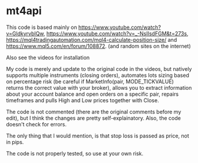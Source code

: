 # mt4api

This code is based mainly on https://www.youtube.com/watch?v=GldkyrvbIQw, https://www.youtube.com/watch?v=_-NsIIsdFGM&t=273s, https://mql4tradingautomation.com/mql4-calculate-position-size/ and https://www.mql5.com/en/forum/108872.
(and random sites on the internet)

Also see the videos for installation

My code is merely and update to the original code in the videos, but natively supports multiple instruments (closing  orders), automates lots sizing based on percentage risk (be careful if MarketInfo(pair, MODE_TICKVALUE) returns the correct value with your broker), allows you to extract information about your account balance and open orders on a specific pair, repairs timeframes and pulls High and Low prices together with Close.

The code is not commented (there are the original comments before my edit), but I think the changes are pretty self-explainatory.
Also, the code doesn't check for errors.

The only thing that I would mention, is that stop loss is passed as price, not in pips.

The code is not properly tested, so use at your own risk.
